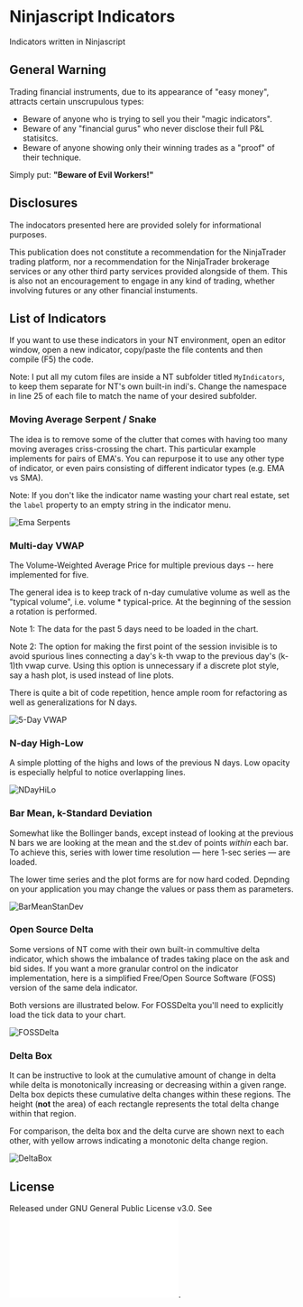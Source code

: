 # Ninjascript Indicators
Indicators written in Ninjascript

## General Warning
Trading financial instruments, due to its appearance of "easy money", attracts certain unscrupulous types:
 
 * Beware of anyone who is trying to sell you their "magic indicators".
 * Beware of any "financial gurus" who never disclose their full P&L statisitcs. 
 * Beware of anyone showing only their winning trades as a "proof" of their technique.

Simply put: **"Beware of Evil Workers!"**

## Disclosures
The indocators presented here are provided solely for informational purposes.

This publication does not constitute a recommendation for the NinjaTrader trading platform, nor a recommendation for the NinjaTrader brokerage services or any other third party services provided alongside of them. This is also not an encouragement to engage in any kind of trading, whether involving futures or any other financial instuments.


## List of Indicators

If you want to use these indicators in your NT environment, open an editor window, open a new indicator, copy/paste the file contents and then compile (F5) the code.

Note: I put all my cutom files are inside a NT subfolder titled `MyIndicators`, to keep them separate for NT's own built-in indi's. Change the namespace in line 25 of each file to match the name of your desired subfolder.

### Moving Average Serpent / Snake
The idea is to remove some of the clutter that comes with having too many moving averages criss-crossing the chart. This particular example implements for pairs of EMA's. You can repurpose it to use any other type of indicator, or even pairs consisting of different indicator types (e.g. EMA vs SMA).

Note: If you don't like the indicator name wasting your chart real estate, set the `label` property to an empty string in the indicator menu.

![Ema Serpents](figures/EmaSerpents.png)

### Multi-day VWAP
The Volume-Weighted Average Price for multiple previous days -- here implemented for five.

The general idea is to keep track of n-day cumulative volume as well as the "typical volume", i.e. volume * typical-price. At the beginning of the session a rotation is performed. 

Note 1: The data for the past 5 days need to be loaded in the chart.

Note 2: The option for making the first point of the session invisible is to avoid spurious lines connecting a day's k-th vwap to the previous day's (k-1)th vwap curve. Using this option is unnecessary if a discrete plot style, say a hash plot, is used instead of line plots.

There is quite a bit of code repetition, hence ample room for refactoring as well as generalizations for N days.

![5-Day VWAP](figures/VWAP5Day.png)

### N-day High-Low
A simple plotting of the highs and lows of the previous N days. Low opacity is especially helpful to notice overlapping lines.

![NDayHiLo](figures/NDayHiLo.png)

### Bar Mean, k-Standard Deviation
Somewhat like the Bollinger bands, except instead of looking at the previous N bars we are looking at the mean and the st.dev of points *within* each bar. To achieve this, series with lower time resolution — here 1-sec series — are loaded.

The lower time series and the plot forms are for now hard coded. Depnding on your application you may change the values or pass them as parameters.

![BarMeanStanDev](figures/BarMeanStanDev.png)

###  Open Source Delta
Some versions of NT come with their own built-in commultive delta indicator, which shows the imbalance of trades taking place on the ask and bid sides. If you want a more granular control on the indicator implementation, here is a simplified Free/Open Source Software (FOSS) version of the same dela indicator.

Both versions are illustrated below. For FOSSDelta you'll need to explicitly load the tick data to your chart.

![FOSSDelta](figures/FOSSDelta.png)

### Delta Box
It can be instructive to look at the cumulative amount of change in delta while delta is monotonically increasing or decreasing within a given range. Delta box depicts these cumulative delta changes within these regions. The height (**not** the area) of each rectangle represents the total delta change within that region.

For comparison, the delta box and the delta curve are shown next to each other, with yellow arrows indicating a monotonic delta change region.

![DeltaBox](figures/DeltaBox.png)

## License
Released under GNU General Public License v3.0. See ![LICENSE](LICENSE.txt).
